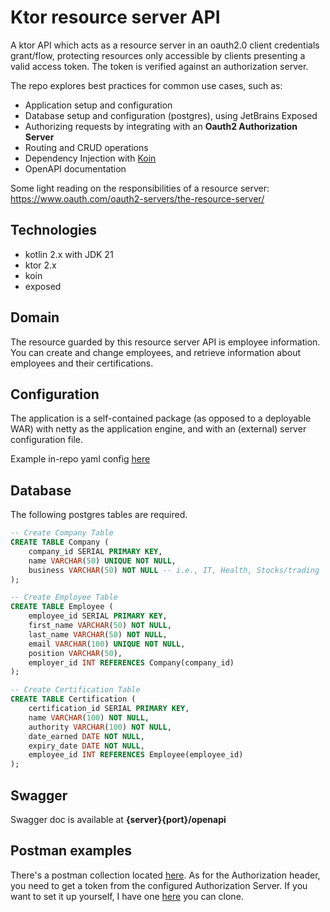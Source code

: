 # Ktor resource server API 

A ktor API which acts as a resource server in an oauth2.0 client credentials 
grant/flow, protecting resources only accessible by clients presenting a valid access token. 
The token is verified against an authorization server.

The repo explores best practices for common use cases, such as:
- Application setup and configuration
- Database setup and configuration (postgres), using JetBrains Exposed
- Authorizing requests by integrating with an **Oauth2 Authorization Server**  
- Routing and CRUD operations
- Dependency Injection with [Koin](https://insert-koin.io)
- OpenAPI documentation

Some light reading on the responsibilities of a resource server: https://www.oauth.com/oauth2-servers/the-resource-server/

## Technologies
- kotlin 2.x with JDK 21
- ktor 2.x
- koin
- exposed

## Domain
The resource guarded by this resource server API is employee information. You can create and change employees, and 
retrieve information about employees and their certifications.

## Configuration
The application is a self-contained package (as opposed to a deployable WAR) with netty as the application engine,
and with an (external) server configuration file.

Example in-repo yaml config [here](src/main/resources/application.yaml)

## Database
The following postgres tables are required.

````sql
-- Create Company Table
CREATE TABLE Company (
    company_id SERIAL PRIMARY KEY,
    name VARCHAR(50) UNIQUE NOT NULL,
    business VARCHAR(50) NOT NULL -- i.e., IT, Health, Stocks/trading
);

-- Create Employee Table
CREATE TABLE Employee (
    employee_id SERIAL PRIMARY KEY,
    first_name VARCHAR(50) NOT NULL,
    last_name VARCHAR(50) NOT NULL,
    email VARCHAR(100) UNIQUE NOT NULL,
    position VARCHAR(50),
    employer_id INT REFERENCES Company(company_id)
);

-- Create Certification Table
CREATE TABLE Certification (
    certification_id SERIAL PRIMARY KEY,
    name VARCHAR(100) NOT NULL,
    authority VARCHAR(100) NOT NULL,
    date_earned DATE NOT NULL,
    expiry_date DATE NOT NULL,
    employee_id INT REFERENCES Employee(employee_id)
);
````

## Swagger
Swagger doc is available at **{server}{port}/openapi**

## Postman examples
There's a postman collection located [here](/postman). As for the Authorization header, you need to get a token from the
configured Authorization Server. If you want to set it up yourself, I have one 
[here](https://github.com/eiriktve/kotlin-spring-oauth2-authorization-server) you can clone. 